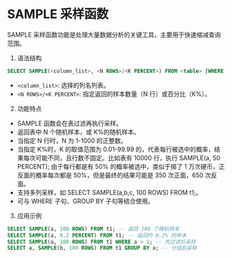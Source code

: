 # SAMPLE 采样函数

SAMPLE 采样函数功能是处理大量数据分析的关键工具，主要用于快速缩减查询范围。

1. 语法结构

```sql
SELECT SAMPLE(<column_list>, <N ROWS>/<K PERCENT>) FROM <table> [WHERE ...] [GROUP BY ...] [ORDER BY ...] [LIMIT ...] [OFFSET ...]
```

* `<column_list>`: 选择的列名列表。
* `<N ROWS>/<K PERCENT>`: 指定返回的样本数量（N 行）或百分比（K%）。

2. 功能特点

* SAMPLE 函数会在表过滤再执行采样。
* 返回表中 N 个随机样本，或 K%的随机样本。
* 当指定 N 行时，N 为 1-1000 的正整数。
* 当指定 K%时，K 的取值范围为 0.01-99.99 的，代表每行被选中的概率，结果每次可能不同，且行数不固定。比如表有 10000 行，执行 SAMPLE(a, 50 PERCENT); 由于每行都是有 50% 的概率被选中，类似于掷了 1 万次硬币，正反面的概率每次都是 50%，但是最终的结果可能是 350 次正面，650 次反面。
* 支持多列采样，如 SELECT SAMPLE(a,b,c, 100 ROWS) FROM t1;。
* 可与 WHERE 子句、GROUP BY 子句等结合使用。

3. 应用示例

```sql
SELECT SAMPLE(a, 100 ROWS) FROM t1; -- 返回 100 个随机样本
SELECT SAMPLE(a, 0.2 PERCENT) FROM t1; -- 返回约 0.2% 的样本
SELECT SAMPLE(a, 100 ROWS) FROM t1 WHERE a > 1; -- 先过滤后采样
SELECT a, SAMPLE(b, 100 ROWS) FROM t1 GROUP BY a; -- 分组后采样
```